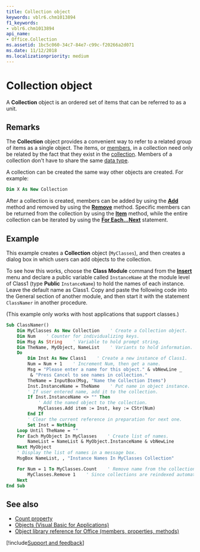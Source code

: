 ```yaml
---
title: Collection object
keywords: vblr6.chm1013894
f1_keywords:
- vblr6.chm1013894
api_name:
- Office.Collection
ms.assetid: 1bc5c060-34c7-84e7-c99c-f20266a2d071
ms.date: 11/12/2018
ms.localizationpriority: medium
---
```



# Collection object

A **Collection** object is an ordered set of items that can be referred to as a unit.

## Remarks

The **Collection** object provides a convenient way to refer to a related group of items as a single object. The items, or [members](../../Glossary/vbe-glossary.md#member), in a collection need only be related by the fact that they exist in the [collection](../../Glossary/vbe-glossary.md#collection). Members of a collection don't have to share the same [data type](../../Glossary/vbe-glossary.md#data-type).

A collection can be created the same way other objects are created. For example:

```vb
Dim X As New Collection

```

After a collection is created, members can be added by using the **[Add](add-method-visual-basic-for-applications.md)** method and removed by using the **[Remove](remove-method-visual-basic-for-applications.md)** method. Specific members can be returned from the collection by using the **[Item](item-method-visual-basic-for-applications.md)** method, while the entire collection can be iterated by using the **[For Each...Next](for-eachnext-statement.md)** statement.

## Example

This example creates a **Collection** object (`MyClasses`), and then creates a dialog box in which users can add objects to the collection. 

To see how this works, choose the **Class Module** command from the **[Insert](insert-menu.md)** menu and declare a public variable called `InstanceName` at the module level of Class1 (type **Public** `InstanceName`) to hold the names of each instance. Leave the default name as Class1. Copy and paste the following code into the General section of another module, and then start it with the statement `ClassNamer` in another procedure.

(This example only works with host applications that support classes.)


```vb
Sub ClassNamer()
    Dim MyClasses As New Collection    ' Create a Collection object.
    Dim Num    ' Counter for individualizing keys.
    Dim Msg As String    ' Variable to hold prompt string.
    Dim TheName, MyObject, NameList    ' Variants to hold information.
    Do
        Dim Inst As New Class1    ' Create a new instance of Class1.
        Num = Num + 1    ' Increment Num, then get a name.
        Msg = "Please enter a name for this object." & vbNewLine _
         & "Press Cancel to see names in collection."
        TheName = InputBox(Msg, "Name the Collection Items")
        Inst.InstanceName = TheName    ' Put name in object instance.
        ' If user entered name, add it to the collection.
        If Inst.InstanceName <> "" Then
            ' Add the named object to the collection.
            MyClasses.Add item := Inst, key := CStr(Num)
        End If
        ' Clear the current reference in preparation for next one.
        Set Inst = Nothing
    Loop Until TheName = ""
    For Each MyObject In MyClasses    ' Create list of names.
        NameList = NameList & MyObject.InstanceName & vbNewLine
    Next MyObject
    ' Display the list of names in a message box.
    MsgBox NameList, , "Instance Names In MyClasses Collection"

    For Num = 1 To MyClasses.Count    ' Remove name from the collection.
        MyClasses.Remove 1    ' Since collections are reindexed automatically, remove the first member on each iteration.
    Next
End Sub
```

## See also

- [Count property](count-property-visual-basic-for-applications.md)
- [Objects (Visual Basic for Applications)](../objects-visual-basic-for-applications.md)
- [Object library reference for Office (members, properties, methods)](../../../api/overview/library-reference/reference-object-library-reference-for-office.md)

[!include[Support and feedback](~/includes/feedback-boilerplate.md)]
